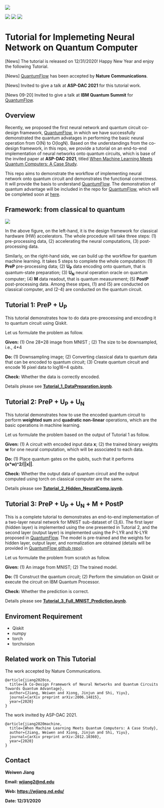 
![](https://raw.githubusercontent.com/weiwenjiang/QML_tutorial/main/Readme_Img/qflow.png)

[![](https://img.shields.io/website?style=plastic&up_message=online&url=https%3A%2F%2Fwjiang.nd.edu%2Fcategories%2Fqf%2F)](https://wjiang.nd.edu/categories/qf/) [![](https://img.shields.io/website?label=paper&style=plastic&up_color=blue&up_message=QuantumFlow&url=https%3A%2F%2Farxiv.org%2Fpdf%2F2006.14815.pdf)](https://arxiv.org/pdf/2006.14815.pdf) [![](https://img.shields.io/website?label=paper&style=plastic&up_color=blue&up_message=Tutorial&url=https%3A%2F%2Farxiv.org%2Fpdf%2F2012.10360.pdf)](https://arxiv.org/pdf/2012.10360.pdf)

# Tutorial for Implemeting Neural Network on Quantum Computer

[News] The tutorial is released on 12/31/2020! Happy New Year and enjoy the following Tutorial.

[News] [QuantumFlow](https://arxiv.org/pdf/2006.14815.pdf) has been accepted by **Nature Communications**.

[News] Invited to give a talk at **ASP-DAC 2021** for this tutorial work.

[News 09-20] Invited to give a talk at **IBM Quantum Summit** for [QuantumFlow](https://arxiv.org/pdf/2006.14815.pdf).


## Overview
Recently, we proposed the first neural network and quantum circuit co-design framework, [QuantumFlow](https://arxiv.org/pdf/2006.14815.pdf), in which we have successfully demonstrated the quantum advatages in performing the basic neural operation from O(N) to O(logN). Based on the understandings from the co-design framework, in this repo, we provide a tutorial on an end-to-end implementation of neural networks onto quantum circuits, which is base of the invited paper at **ASP-DAC 2021**, titled [When Machine Learning Meets Quantum Computers: A Case Study](https://arxiv.org/pdf/2012.10360.pdf). 

This repo aims to demonstrate the workflow of implementing neural network onto quantum circuit and demonstrates the functional correctness. It will provide the basis to understand [QuantumFlow](https://arxiv.org/pdf/2006.14815.pdf). The demonstration of quantum advantage will be included in the repo for [QuantumFlow](https://arxiv.org/pdf/2006.14815.pdf), which will be completed soon at [here](https://github.com/weiwenjiang/QuantumFlow).

## Framework: from classical to quantum
![](https://raw.githubusercontent.com/weiwenjiang/QML_tutorial/main/Readme_Img/Frameworks.png)

In the above figure, on the left-hand, it is the design framework for classical hardware (HW) accelerators. The whole procedure will take three steps: (1) pre-processing data, (2) accelerating the neural computations, (3) post-processing data.

Similarly, on the right-hand side, we can build up the workflow for quantum machine learning. It takes 5 steps to complete the whole computation: (1) **PreP** pre-processing data; (2) **U<sub>P</sub>** data encoding onto quantum, that is quantum-state preparation; (3) **U<sub>N</sub>** neural operation oracle on quantum computer; (4) **M** data readout, that is quantum measurement; (5) **PostP** post-processing data. Among these stpes, (1) and (5) are conducted on classical computer, and (2-4) are conducted on the quantum circuit.

## Tutorial 1: **PreP** + **U<sub>P</sub>**
This tutorial demonstrates how to do data pre-preocessing and encoding it to quantum circuit using Qiskit. 

Let us formulate the problem as follow.

**Given:** (1) One 28\*28 image from MNIST ; (2) The size to be downsampled, i.e., 4\*4

**Do:** (1) Downsampling image; (2) Converting classical data to quantum data that can be encoded to quantum circuit; (3) Create quantum circuit and encode 16 pixel data to log16=4 qubits.

**Check:** Whether the data is correctly encoded.

Details please see **[Tutorial_1_DataPreparation.ipynb](https://github.com/weiwenjiang/QML_tutorial/blob/main/Tutorial_1_DataPreparation.ipynb)**.

## Tutorial 2: **PreP** + **U<sub>P</sub>** + **U<sub>N</sub>**
This tutorial demonstrates how to use the encoded quantum circuit to perform **weighted sum** and **quadratic non-linear** operations, which are the basic operations in machine learning. 

Let us formulate the problem based on the output of Tutorial 1 as follow.

**Given:** (1) A circuit with encoded input data **x**; (2) the trained binary weights **w** for one neural computation, which will be associated to each data.

**Do:** (1) Place quantum gates on the qubits, such that it performs **(x\*w)^2/||x||**.

**Check:** Whether the output data of quantum circuit and the output computed using torch on classical computer are the same.

Details please see **[Tutorial_2_Hidden_NeuralComp.ipynb](https://github.com/weiwenjiang/QML_tutorial/blob/main/Tutorial_2_Hidden_NeuralComp.ipynb)**.


## Tutorial 3: **PreP** + **U<sub>P</sub>** + **U<sub>N</sub>** + **M** + **PostP** 
This is a complete tutorial to demonstrates an end-to-end implementation of a two-layer neural network for MNIST sub-dataset of {3,6}. The first layer (hidden layer) is implemented using the one presented in Tutorial 2, and the second layer (output layer) is implemented using the P-LYR and N-LYR proposed in [QuantumFlow](https://arxiv.org/pdf/2006.14815.pdf). The model is pre-trained and the weights for hidden layer, output layer, and normalization are obtained (details will be provided in [QuantumFlow github repo](https://github.com/weiwenjiang/QuantumFlow)). 

Let us formulate the problem from scratch as follow.

**Given:** (1) An image from MNIST; (2) The trained model.

**Do:** (1) Construct the quantum circuit; (2) Perform the simulation on Qiskit or execute the circuit on IBM Quantum Processor.

**Check:** Whether the prediction is correct.

Details please see **[Tutorial_3_Full_MNIST_Prediction.ipynb](https://github.com/weiwenjiang/QML_tutorial/blob/main/Tutorial_3_Full_MNIST_Prediction.ipynb)**.



## Enviroment Requirement
* Qiskit
* numpy
* torch
* torchvision


## Related work on This Tutorial

The work accepted by Nature Communications.

```
@article{jiang2020co,
  title={A Co-Design Framework of Neural Networks and Quantum Circuits Towards Quantum Advantage},
  author={Jiang, Weiwen and Xiong, Jinjun and Shi, Yiyu},
  journal={arXiv preprint arXiv:2006.14815},
  year={2020}
}
```

The work invited by ASP-DAC 2021.

```
@article{jiang2020machine,
  title={When Machine Learning Meets Quantum Computers: A Case Study},
  author={Jiang, Weiwen and Xiong, Jinjun and Shi, Yiyu},
  journal={arXiv preprint arXiv:2012.10360},
  year={2020}
}
```

## Contact
**Weiwen Jiang**

**Email: wjiang2@nd.edu**

**Web: https://wjiang.nd.edu/**

**Date: 12/31/2020**
